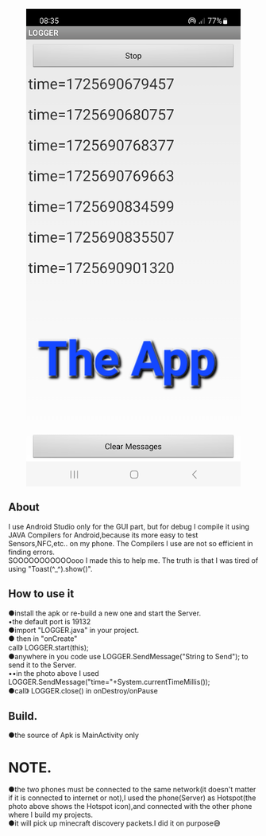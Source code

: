 <p align="center">
<img align="center" width="432" height="960" src="https://raw.githubusercontent.com/AM71113363/logger/master/info.png">
</p>
</p>

## About<br>
I use Android Studio only for the GUI part,
but for debug I compile it using JAVA Compilers for Android,because its more easy to test Sensors,NFC,etc.. on my phone.
The Compilers I use are not so efficient in finding errors.<br>
SOOOOOOOOOOOooo I made this to help me.
The truth is that I was tired of using "Toast(^_^).show()".<br>

## How to use it<br>
●install the apk or re-build a new one and start the Server.<br>
•the default port is 19132<br>
●import "LOGGER.java" in your project.<br>
● then in "onCreate" <br>
call》 LOGGER.start(this);<br>
●anywhere in you code use LOGGER.SendMessage("String to Send"); to send it to the Server.<br>
••in the photo above I used LOGGER.SendMessage("time="+System.currentTimeMillis());<br>
●call》 LOGGER.close() in onDestroy/onPause<br>

## Build.
●the source of Apk is MainActivity only<br>


# NOTE.
●the two phones must be connected to the same network(it doesn't matter if it is connected to internet or not),I used the phone(Server) as Hotspot(the photo above shows the Hotspot icon),and connected with the other phone where I build my projects.<br>
●it will pick up minecraft discovery packets.I did it on purpose😅
